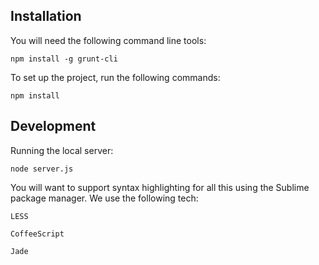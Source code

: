 ## Installation

You will need the following command line tools:

`npm install -g grunt-cli`

To set up the project, run the following commands:

`npm install`


## Development

Running the local server:

`node server.js`

You will want to support syntax highlighting for all this using the Sublime package manager. We use the following tech:

`LESS`

`CoffeeScript`

`Jade`
